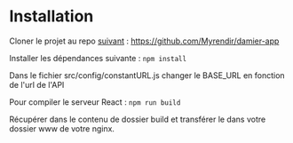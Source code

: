 # Installation

Cloner le projet au repo [suivant](https://github.com/Myrendir/damier-app) :
https://github.com/Myrendir/damier-app

Installer les dépendances suivante :
```npm install```

Dans le fichier src/config/constantURL.js changer le BASE_URL en fonction de l'url de l'API

Pour compiler le serveur React :
```npm run build```

Récupérer dans le contenu de dossier build et transférer le dans votre dossier www de votre nginx.
